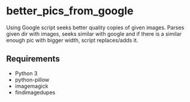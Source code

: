 # better_pics_from_google

Using Google script seeks better quality copies of given images.
Parses given dir with images, seeks similar with google and if there is a similar enough pic with bigger width, script replaces/adds it.

Requirements
------------
   - Python 3
   - python-pillow
   - imagemagick
   - findimagedupes
